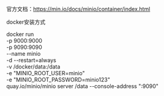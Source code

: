 官方文档：https://min.io/docs/minio/container/index.html

docker安装方式

docker run \
-p 9000:9000 \
-p 9090:9090 \
--name minio \
-d --restart=always \
-v /docker/data:/data \
-e "MINIO_ROOT_USER=minio" \
-e "MINIO_ROOT_PASSWORD=minio123" \
quay.io/minio/minio server /data --console-address ":9090"